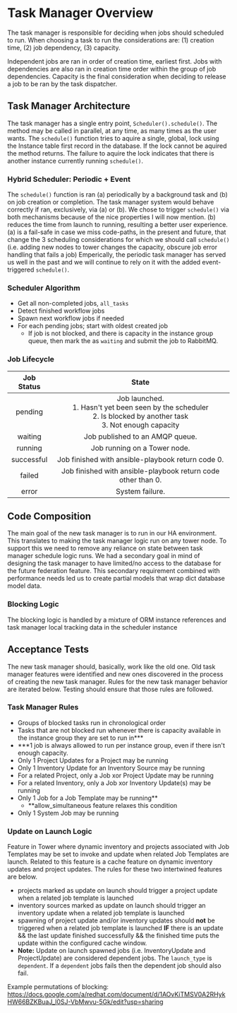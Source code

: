 # Task Manager Overview

The task manager is responsible for deciding when jobs should scheduled to run. When choosing a task to run the considerations are: (1) creation time, (2) job dependency, (3) capacity.

Independent jobs are ran in order of creation time, earliest first. Jobs with dependencies are also ran in creation time order within the group of job dependencies. Capacity is the final consideration when deciding to release a job to be ran by the task dispatcher.

## Task Manager Architecture

The task manager has a single entry point, `Scheduler().schedule()`. The method may be called in parallel, at any time, as many times as the user wants. The `schedule()` function tries to aquire a single, global, lock using the Instance table first record in the database. If the lock cannot be aquired the method returns. The failure to aquire the lock indicates that there is another instance currently running `schedule()`.

### Hybrid Scheduler: Periodic + Event 
The `schedule()` function is ran (a) periodically by a background task and (b) on job creation or completion. The task manager system would behave correctly if ran, exclusively, via (a) or (b). We chose to trigger `schedule()` via both mechanisms because of the nice properties I will now mention. (b) reduces the time from launch to running, resulting a better user experience. (a) is a fail-safe in case we miss code-paths, in the present and future, that change the 3 scheduling considerations for which we should call `schedule()` (i.e. adding new nodes to tower changes the capacity, obscure job error handling that fails a job)
 Emperically, the periodic task manager has served us well in the past and we will continue to rely on it with the added event-triggered `schedule()`.
 
### Scheduler Algorithm
 * Get all non-completed jobs, `all_tasks`
 * Detect finished workflow jobs
 * Spawn next workflow jobs if needed
 * For each pending jobs; start with oldest created job
   * If job is not blocked, and there is capacity in the instance group queue, then mark the as `waiting` and submit the job to RabbitMQ.
 
### Job Lifecycle
| Job Status |                                                       State                                                      |
|:----------:|:------------------------------------------------------------------------------------------------------------------:|
| pending    | Job launched.  <br>1. Hasn't yet been seen by the scheduler <br>2. Is blocked by another task <br>3. Not enough capacity |
| waiting    | Job published to an AMQP queue.
| running    | Job running on a Tower node.
| successful | Job finished with ansible-playbook return code 0.                                                                  |
| failed     | Job finished with ansible-playbook return code other than 0.                                                       |
| error      | System failure.                                                                                                    |

## Code Composition
The main goal of the new task manager is to run in our HA environment. This translates to making the task manager logic run on any tower node. To support this we need to remove any reliance on state between task manager schedule logic runs. We had a secondary goal in mind of designing the task manager to have limited/no access to the database for the future federation feature. This secondary requirement combined with performance needs led us to create partial models that wrap dict database model data.

### Blocking Logic
The blocking logic is handled by a mixture of ORM instance references and task manager local tracking data in the scheduler instance

## Acceptance Tests

The new task manager should, basically, work like the old one. Old task manager features were identified and new ones discovered in the process of creating the new task manager. Rules for the new task manager behavior are iterated below. Testing should ensure that those rules are followed.

### Task Manager Rules
* Groups of blocked tasks run in chronological order
* Tasks that are not blocked run whenever there is capacity available in the instance group they are set to run in***
 * ***1 job is always allowed to run per instance group, even if there isn't enough capacity.
* Only 1 Project Updates for a Project may be running
* Only 1 Inventory Update for an Inventory Source may be running
* For a related Project, only a Job xor Project Update may be running
* For a related Inventory, only a Job xor Inventory Update(s) may be running
* Only 1 Job for a Job Template may be running**
  * **allow_simultaneous feature relaxes this condition
* Only 1 System Job may be running

### Update on Launch Logic
Feature in Tower where dynamic inventory and projects associated with Job Templates may be set to invoke and update when related Job Templates are launch. Related to this feature is a cache feature on dynamic inventory updates and project updates. The rules for these two intertwined features are below.
* projects marked as update on launch should trigger a project update when a related job template is launched
* inventory sources marked as update on launch should trigger an inventory update when a related job template is launched
* spawning of project update and/or inventory updates should **not** be triggered when a related job template is launched **IF** there is an update && the last update finished successfully && the finished time puts the update within the configured cache window.
* **Note:** Update on launch spawned jobs (i.e. InventoryUpdate and ProjectUpdate) are considered dependent jobs. The `launch_type` is `dependent`. If a `dependent` jobs fails then the dependent job should also fail.

Example permutations of blocking: https://docs.google.com/a/redhat.com/document/d/1AOvKiTMSV0A2RHykHW66BZKBuaJ_l0SJ-VbMwvu-5Gk/edit?usp=sharing
